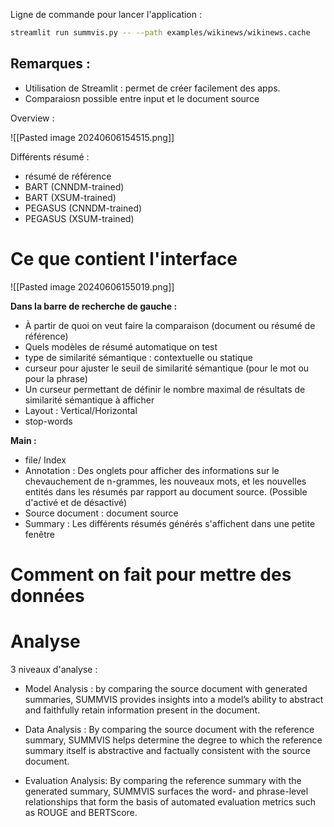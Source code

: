 
Ligne de commande pour lancer l'application : 
```bash 
streamlit run summvis.py -- --path examples/wikinews/wikinews.cache
```

## Remarques : 
- Utilisation de Streamlit : permet de créer facilement des apps. 
- Comparaiosn possible entre input et le document source 

Overview : 

![[Pasted image 20240606154515.png]]

Différents résumé : 
- résumé de référence 
- BART (CNNDM-trained)
- BART (XSUM-trained)
- PEGASUS (CNNDM-trained)
- PEGASUS (XSUM-trained)


# Ce que contient l'interface

![[Pasted image 20240606155019.png]]

**Dans la barre de recherche de gauche :** 
- À partir de quoi on veut faire la comparaison (document ou résumé de référence)
- Quels modèles de résumé automatique on test 
- type de similarité sémantique : contextuelle ou statique 
- curseur pour ajuster le seuil de similarité sémantique (pour le mot ou pour la phrase)
- Un curseur permettant de définir le nombre maximal de résultats de similarité sémantique à afficher
- Layout : Vertical/Horizontal 
- stop-words

**Main :** 
- file/ Index 
- Annotation : Des onglets pour afficher des informations sur le chevauchement de n-grammes, les nouveaux mots, et les nouvelles entités dans les résumés par rapport au document source. (Possible d'activé et de désactivé)
- Source document : document source 
- Summary : Les différents résumés générés s'affichent dans une petite fenêtre 


# Comment on fait pour mettre des données 


# Analyse

3 niveaux d'analyse : 
- Model Analysis : by comparing the source document with generated summaries, SUMMVIS provides insights into a model’s ability to abstract and faithfully retain information present in the document.

- Data Analysis : By comparing the source document with the reference summary, SUMMVIS helps determine the degree to which the reference summary itself is abstractive and factually consistent with the source document.

- Evaluation Analysis: By comparing the reference summary with the generated summary, SUMMVIS surfaces the word- and phrase-level relationships that form the basis of automated evaluation metrics such as ROUGE and BERTScore.
